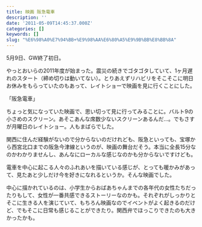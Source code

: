 ```yaml
---
title: 映画 阪急電車
description: ''
date: '2011-05-09T14:45:37.000Z'
categories: []
keywords: []
slug: "%E6%98%A0%E7%94%BB+%E9%98%AA%E6%80%A5%E9%9B%BB%E8%BB%8A"
---
```

5月9日、GW終了初日。

やっとおいらの2011年度が始まった。震災の続きでゴタゴタしていて、1ヶ月遅れのスタート（締め切りは動いてない）。とりあえずリハビリをそこそこに明日お休みをもらっていたのもあって、レイトショーで映画を見に行くことにした。

「阪急電車」

ちょっと気になっていた映画で、思い切って見に行ってみることに。バルト9の小さめのスクリーン。あそこあんな席数少ないスクリーンあるんだ…。でもさすが月曜日のレイトショー。人もまばらでした。

関西に住んだ経験がないので分からないのだけれども、阪急といっても、宝塚から西宮北口までの阪急今津線というのが、映画の舞台だそう。本当に全長15分なのかわかりませんし、あんなにローカルな感じなのかも分からないですけども。

電車を中心に起こる人々のふれあいを描いている感じが、とっても暖かみがあって、見たあと少しだけ今を好きになれるというか。そんな映画でした。

中心に描かれているのは、小学生からおばあちゃんまでの各年代の女性たちだったりもして、女性が一番共感できるストーリーなのかも。それぞれがしっかりとそこに生きる人を演じていて、もちろん映画なのでイベントがよく起きるのだけど、でもそこに日常も感じることができたり。関西弁でほっこりできたのも大きかったかも。